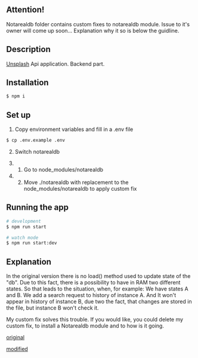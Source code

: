 ## Attention!

Notarealdb folder contains custom fixes to notarealdb module. Issue to it's owner will come up soon... 
Explanation why it so is below the guidline.

## Description

[Unsplash](https://unsplash.com/) Api application. Backend part.

## Installation

```bash
$ npm i
```

## Set up
1. Copy environment variables and fill in a .env file

```bash
$ cp .env.example .env
```

2. Switch notarealdb

2. 1. Go to node_modules/notarealdb
2. 2. Move ./notarealdb with replacement to the node_modules/notarealdb to apply custom fix

## Running the app

```bash
# development
$ npm run start

# watch mode
$ npm run start:dev
```

## Explanation

In the original version there is no load() method used to update state of the "db". 
Due to this fact, there is a possibility to have in RAM two different states.
So that leads to the situation, when, for example:
We have states A and B.
We add a search request to history of instance A.
And It won't appear in history of instance B, due two the fact, that changes are
stored in the file, but instance B won't check it.

My custom fix solves this trouble.
If you would like, you could delete my custom fix, to install a Notarealdb module and to how is it going. 

[original](https://github.com/MonMon201/unsplash-api-backend/blob/master/description/original.png)

[modified](https://github.com/MonMon201/unsplash-api-backend/blob/master/description/modified.png)
